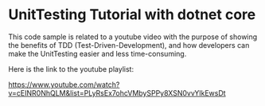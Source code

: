 # UnitTesting Tutorial with dotnet core

This code sample is related to a youtube video with the purpose of showing the benefits of TDD (Test-Driven-Development), and how developers can make the UnitTesting easier and less time-consuming.

Here is the link to the youtube playlist:

https://www.youtube.com/watch?v=cEINR0NhQLM&list=PLyRsEx7ohcVMbySPPy8XSN0vvYlkEwsDt